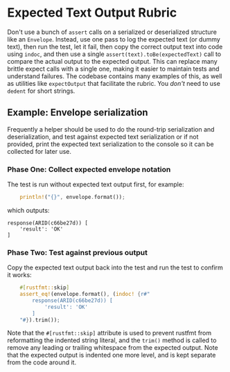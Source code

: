 # Expected Text Output Rubric

Don't use a bunch of `assert` calls on a serialized or deserialized structure like an `Envelope`. Instead, use one pass to log the expected text (or dummy text), then run the test, let it fail, then copy the correct output text into code using `indoc`, and then use a single `assert(text).toBe(expectedText)` call to compare the actual output to the expected output. This can replace many brittle expect calls with a single one, making it easier to maintain tests and understand failures. The codebase contains many examples of this, as well as utilities like `expectOutput` that facilitate the rubric. You *don't* need to use `dedent` for short strings.

## Example: Envelope serialization

Frequently a helper should be used to do the round-trip serialization and deserialization, and test against expected text serialization or if not provided, print the expected text serialization to the console so it can be collected for later use.

### Phase One: Collect expected envelope notation

The test is run without expected text output first, for example:

```rust
    println!("{}", envelope.format());
```

which outputs:

```
response(ARID(c66be27d)) [
    'result': 'OK'
]
```

### Phase Two: Test against previous output

Copy the expected text output back into the test and run the test to confirm it works:

```rust
    #[rustfmt::skip]
    assert_eq!(envelope.format(), (indoc! {r#"
        response(ARID(c66be27d)) [
            'result': 'OK'
        ]
    "#}).trim());
```

Note that the `#[rustfmt::skip]` attribute is used to prevent rustfmt from reformatting the indented string literal, and the `trim()` method is called to remove any leading or trailing whitespace from the expected output. Note that the expected output is indented one more level, and is kept separate from the code around it.
